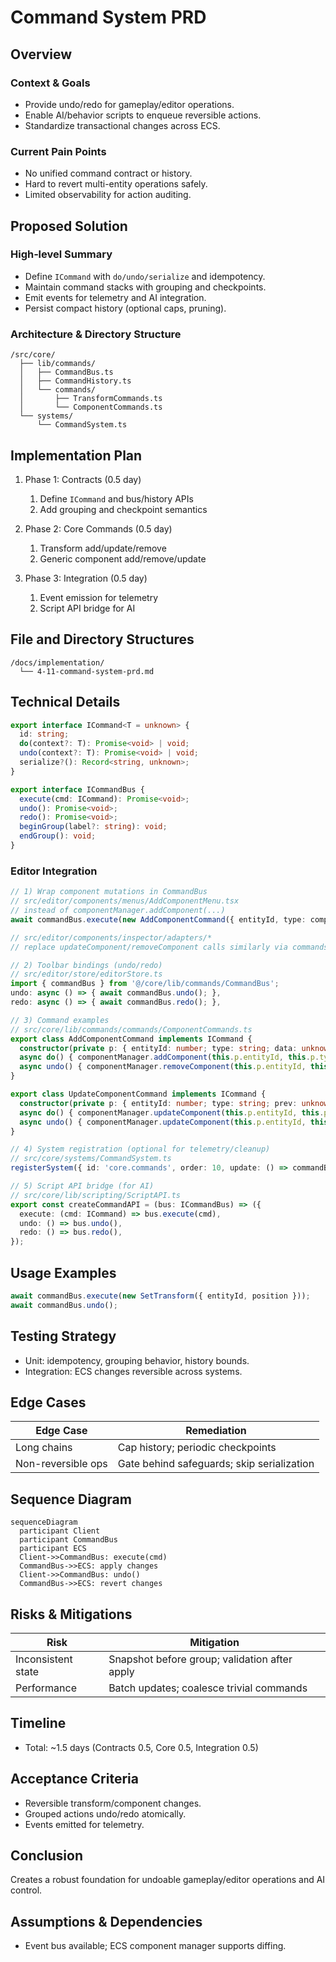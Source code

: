 # Command System PRD

## Overview

### Context & Goals

- Provide undo/redo for gameplay/editor operations.
- Enable AI/behavior scripts to enqueue reversible actions.
- Standardize transactional changes across ECS.

### Current Pain Points

- No unified command contract or history.
- Hard to revert multi-entity operations safely.
- Limited observability for action auditing.

## Proposed Solution

### High‑level Summary

- Define `ICommand` with `do/undo/serialize` and idempotency.
- Maintain command stacks with grouping and checkpoints.
- Emit events for telemetry and AI integration.
- Persist compact history (optional caps, pruning).

### Architecture & Directory Structure

```
/src/core/
  ├── lib/commands/
  │   ├── CommandBus.ts
  │   ├── CommandHistory.ts
  │   └── commands/
  │       ├── TransformCommands.ts
  │       └── ComponentCommands.ts
  └── systems/
      └── CommandSystem.ts
```

## Implementation Plan

1. Phase 1: Contracts (0.5 day)

   1. Define `ICommand` and bus/history APIs
   2. Add grouping and checkpoint semantics

2. Phase 2: Core Commands (0.5 day)

   1. Transform add/update/remove
   2. Generic component add/remove/update

3. Phase 3: Integration (0.5 day)
   1. Event emission for telemetry
   2. Script API bridge for AI

## File and Directory Structures

```
/docs/implementation/
  └── 4-11-command-system-prd.md
```

## Technical Details

```ts
export interface ICommand<T = unknown> {
  id: string;
  do(context?: T): Promise<void> | void;
  undo(context?: T): Promise<void> | void;
  serialize?(): Record<string, unknown>;
}

export interface ICommandBus {
  execute(cmd: ICommand): Promise<void>;
  undo(): Promise<void>;
  redo(): Promise<void>;
  beginGroup(label?: string): void;
  endGroup(): void;
}
```

### Editor Integration

```ts
// 1) Wrap component mutations in CommandBus
// src/editor/components/menus/AddComponentMenu.tsx
// instead of componentManager.addComponent(...)
await commandBus.execute(new AddComponentCommand({ entityId, type: componentType, data: defaultData }));

// src/editor/components/inspector/adapters/*
// replace updateComponent/removeComponent calls similarly via commands

// 2) Toolbar bindings (undo/redo)
// src/editor/store/editorStore.ts
import { commandBus } from '@/core/lib/commands/CommandBus';
undo: async () => { await commandBus.undo(); },
redo: async () => { await commandBus.redo(); },

// 3) Command examples
// src/core/lib/commands/commands/ComponentCommands.ts
export class AddComponentCommand implements ICommand {
  constructor(private p: { entityId: number; type: string; data: unknown }) {}
  async do() { componentManager.addComponent(this.p.entityId, this.p.type, this.p.data); }
  async undo() { componentManager.removeComponent(this.p.entityId, this.p.type); }
}

export class UpdateComponentCommand implements ICommand {
  constructor(private p: { entityId: number; type: string; prev: unknown; next: unknown }) {}
  async do() { componentManager.updateComponent(this.p.entityId, this.p.type, this.p.next); }
  async undo() { componentManager.updateComponent(this.p.entityId, this.p.type, this.p.prev); }
}

// 4) System registration (optional for telemetry/cleanup)
// src/core/systems/CommandSystem.ts
registerSystem({ id: 'core.commands', order: 10, update: () => commandBus.flush() });

// 5) Script API bridge (for AI)
// src/core/lib/scripting/ScriptAPI.ts
export const createCommandAPI = (bus: ICommandBus) => ({
  execute: (cmd: ICommand) => bus.execute(cmd),
  undo: () => bus.undo(),
  redo: () => bus.redo(),
});
```

## Usage Examples

```ts
await commandBus.execute(new SetTransform({ entityId, position }));
await commandBus.undo();
```

## Testing Strategy

- Unit: idempotency, grouping behavior, history bounds.
- Integration: ECS changes reversible across systems.

## Edge Cases

| Edge Case          | Remediation                                |
| ------------------ | ------------------------------------------ |
| Long chains        | Cap history; periodic checkpoints          |
| Non-reversible ops | Gate behind safeguards; skip serialization |

## Sequence Diagram

```mermaid
sequenceDiagram
  participant Client
  participant CommandBus
  participant ECS
  Client->>CommandBus: execute(cmd)
  CommandBus->>ECS: apply changes
  Client->>CommandBus: undo()
  CommandBus->>ECS: revert changes
```

## Risks & Mitigations

| Risk               | Mitigation                                    |
| ------------------ | --------------------------------------------- |
| Inconsistent state | Snapshot before group; validation after apply |
| Performance        | Batch updates; coalesce trivial commands      |

## Timeline

- Total: ~1.5 days (Contracts 0.5, Core 0.5, Integration 0.5)

## Acceptance Criteria

- Reversible transform/component changes.
- Grouped actions undo/redo atomically.
- Events emitted for telemetry.

## Conclusion

Creates a robust foundation for undoable gameplay/editor operations and AI control.

## Assumptions & Dependencies

- Event bus available; ECS component manager supports diffing.
